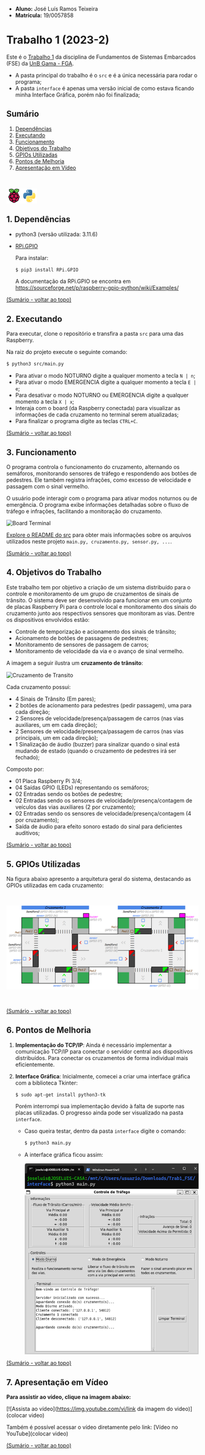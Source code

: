 - **Aluno:** José Luís Ramos Teixeira
- **Matrícula:** 19/0057858
# Trabalho 1 (2023-2)

Este é o [Trabalho 1](https://gitlab.com/fse_fga/trabalhos-2023_2/trabalho-1-2023-2) da disciplina de Fundamentos de Sistemas Embarcados (FSE) da [UnB Gama - FGA](https://fga.unb.br/). 
- A pasta principal do trabalho é o `src` e é a única necessária para rodar o programa;
- A pasta `interface` é apenas uma versão inicial de como estava ficando minha Interface Gráfica, porém não foi finalizada;


<a name="top0"></a>
## Sumário
1. [Dependências](#top1)
2. [Executando](#top2)
3. [Funcionamento](#top3)
4. [Objetivos do Trabalho](#top4)
5. [GPIOs Utilizadas](#top5)
6. [Pontos de Melhoria](#top6)
7. [Apresentação em Vídeo](#top7)


<br/>

<img align="center" alt="Raspverry Pi" height="40" width="40" src="https://raw.githubusercontent.com/devicons/devicon/master/icons/raspberrypi/raspberrypi-original.svg"><img align="center" alt="Python" height="40" width="40" src="https://raw.githubusercontent.com/devicons/devicon/master/icons/python/python-original.svg">


<a name="top1"></a>
## 1. Dependências
* python3 (versão utilizada: 3.11.6)

* [RPi.GPIO](https://pypi.org/project/RPi.GPIO/)


  Para instalar:
  ```bash
  $ pip3 install RPi.GPIO
  ```

  A documentação da RPi.GPIO se encontra em
https://sourceforge.net/p/raspberry-gpio-python/wiki/Examples/

[(Sumário - voltar ao topo)](#top0)
<br/>


<a name="top2"></a>
## 2. Executando
Para executar, clone o repositório e transfira a pasta `src` para uma das Raspberry.
 
Na raiz do projeto execute o seguinte comando:

```bash
$ python3 src/main.py
```
- Para ativar o modo NOTURNO digite a qualquer momento a tecla `N | n`;
- Para ativar o modo EMERGENCIA digite a qualquer momento a tecla `E | e`;
- Para desativar o modo NOTURNO ou EMERGENCIA digite a qualquer momento a tecla `X | x`;
- Interaja com o board (da Raspberry conectada) para visualizar as informações de cada cruzamento no terminal serem atualizadas;
- Para finalizar o programa digite as teclas `CTRL+C`.

[(Sumário - voltar ao topo)](#top0)
<br/>


<a name="top3"></a>
## 3. Funcionamento

O programa controla o funcionamento do cruzamento, alternando os semáforos, monitorando sensores de tráfego e respondendo aos botões de pedestres. Ele também registra infrações, como excesso de velocidade e passagem com o sinal vermelho.

O usuário pode interagir com o programa para ativar modos noturnos ou de emergência. O programa exibe informações detalhadas sobre o fluxo de tráfego e infrações, facilitando a monitoração do cruzamento.

![Board Terminal](/figuras/board_terminal.png)

[Explore o README do src](https://github.com/FSE-2023-2/trabalho-1-2023-2-joseluis-rt/tree/main/src) para obter mais informações sobre os arquivos utilizados neste projeto `main.py, cruzamento.py, sensor.py, ...`.

[(Sumário - voltar ao topo)](#top0)
<br/>


<a name="top4"></a>
## 4. Objetivos do Trabalho

Este trabalho tem por objetivo a criação de um sistema distribuído para o controle e monitoramento de um grupo de cruzamentos de sinais de trânsito. O sistema deve ser desenvolvido para funcionar em um conjunto de placas Raspberry Pi para o controle local e monitoramento dos sinais do cruzamento junto aos respectivos sensores que monitoram as vias. Dentre os dispositivos envolvidos estão: 

- Controle de temporização e acionamento dos sinais de trânsito;
- Acionamento de botões de passagens de pedestres;
- Monitoramento de sensores de passagem de carros;
- Monitoramento de velocidade da via e o avanço de sinal vermelho.

A imagem a seguir ilustra um **cruzamento de trânsito**:

<img align="center" alt="Cruzamento de Transito" height="250" width="280" src="https://img.freepik.com/free-vector/colored-isolated-city-isometric-composition-with-road-crosswalk-city-center-vector-illustration_1284-30528.jpg">

Cada cruzamento possui:
- 4 Sinais de Trânsito (Em pares);
- 2 botões de acionamento para pedestres (pedir passagem), uma para cada direção;
- 2 Sensores de velocidade/presença/passagem de carros (nas vias auxiliares, um em cada direção);
- 2 Sensores de velocidade/presença/passagem de carros (nas vias principais, um em cada direção);
- 1 Sinalização de áudio (buzzer) para sinalizar quando o sinal está mudando de estado (quando o cruzamento de pedestres irá ser fechado);

Composto por:
- 01 Placa Raspberry Pi 3/4;
- 04 Saídas GPIO (LEDs) representando os semáforos;
- 02 Entradas sendo os botões de pedestre;
- 02 Entradas sendo os sensores de velocidade/presença/contagem de veículos das vias auxiliares (2 por cruzamento);
- 02 Entradas sendo os sensores de velocidade/presença/contagem (4 por cruzamento);
- Saída de áudio para efeito sonoro estado do sinal para deficientes auditivos;

[(Sumário - voltar ao topo)](#top0)
<br/>


<a name="top5"></a>
## 5. GPIOs Utilizadas

Na figura abaixo apresento a arquitetura geral do sistema, destacando as GPIOs utilizadas em cada cruzamento:

<br/>

![Figura](/FSE_trab1/assets/cruzamentos_gpio.png)

<br/>

[(Sumário - voltar ao topo)](#top0)
<br/>

<a name="top6"></a>
## 6. Pontos de Melhoria

1. **Implementação do TCP/IP**: Ainda é necessário implementar a comunicação TCP/IP para conectar o servidor central aos dispositivos distribuídos. Para conectar os cruzamentos de forma individual mais eficientemente.

2. **Interface Gráfica**: Inicialmente, comecei a criar uma interface gráfica com a biblioteca Tkinter:
    ```bash
    $ sudo apt-get install python3-tk
    ```
    Porém interrompi sua implementação devido à falta de suporte nas placas utilizadas. O progresso ainda pode ser visualizado na pasta `interface`.
    
    - Caso queira testar, dentro da pasta `interface` digite o comando:
      ```bash
      $ python3 main.py
      ```
    - A interface gráfica ficou assim:
  
      <img align="center" alt="Interface Gráfica" height="500" width="500" src="/FSE_trab1/assets/interface_grafica.png">


[(Sumário - voltar ao topo)](#top0)
<br/>

<a name="top7"></a>
## 7. Apresentação em Vídeo

**Para assistir ao vídeo, clique na imagem abaixo:**

[![Assista ao vídeo](https://img.youtube.com/vi/link da imagem do video)](colocar video)

Também é possível acessar o vídeo diretamente pelo link: [Vídeo no YouTube](colocar video)

[(Sumário - voltar ao topo)](#top0)
<br/>


